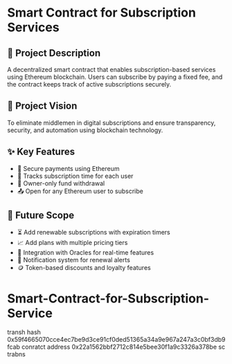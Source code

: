 # Smart Contract for Subscription Services

## 📜 Project Description

A decentralized smart contract that enables subscription-based services using Ethereum blockchain. Users can subscribe by paying a fixed fee, and the contract keeps track of active subscriptions securely.

## 🚀 Project Vision

To eliminate middlemen in digital subscriptions and ensure transparency, security, and automation using blockchain technology.

## ✨ Key Features

- 🔐 Secure payments using Ethereum
- 📆 Tracks subscription time for each user
- 💸 Owner-only fund withdrawal
- 📤 Open for any Ethereum user to subscribe

## 🔮 Future Scope

- ⏳ Add renewable subscriptions with expiration timers
- 📈 Add plans with multiple pricing tiers
- 🧠 Integration with Oracles for real-time features
- 📧 Notification system for renewal alerts
- 🪙 Token-based discounts and loyalty features
# Smart-Contract-for-Subscription-Service

transh hash 0x59f4665070cce4ec7be9d3ce91cf0ded51365a34a9e967a247a3c0bf3db9fcab
conratct address 0x22a1562bbf2712c814e5bee30f1a9c3326a378be
sc trabns
